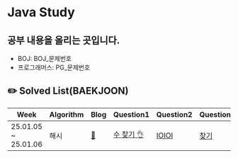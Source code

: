 # Java Study

## 공부 내용을 올리는 곳입니다.
- BOJ: BOJ_문제번호
- 프로그래머스: PG_문제번호

## ✏️ Solved List(BAEKJOON)
|Week|Algorithm|Blog|Question1|Question2|Question3|Question4|Question5|Question6|
|------|---|---|---|---|---|---|---|---|
|25.01.05 ~ 25.01.06|해시|[🙆](https://pang1124.tistory.com/entry/%EC%9E%90%EB%A3%8C%EA%B5%AC%EC%A1%B0-HashMap%ED%95%B4%EC%8B%9C%EB%A7%B5-HashSet%ED%95%B4%EC%8B%9C%EC%85%8B)|[수 찾기 👌](https://www.acmicpc.net/problem/1920)|[IOIOI](https://www.acmicpc.net/problem/5525)|[찾기](https://www.acmicpc.net/problem/1786)|[가장 긴 문자열](https://www.acmicpc.net/problem/3033)|[돌연변이](https://www.acmicpc.net/problem/10256)|[빅 픽쳐](https://www.acmicpc.net/problem/10538)|
